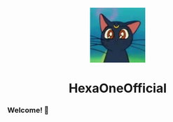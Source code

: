 <p align="center">
  <img width="25%" src="logo/custom/cat.png"
</p>
<h1 align="center"><center>HexaOneOfficial</center></h1>

### Welcome! 👋
